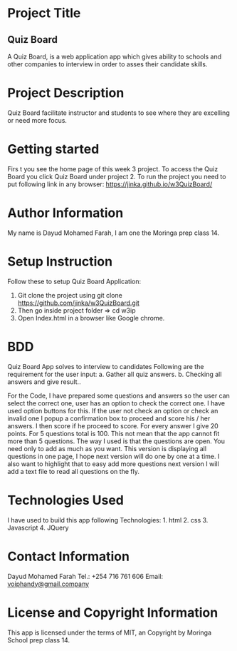 # Project Title

## Quiz Board

  A Quiz Board, is a web application app which gives ability to schools and other companies to interview in order to asses their candidate skills.  

# Project Description

Quiz Board facilitate instructor and students to see where they are excelling or need more focus.

# Getting started

 Firs
 t you see the home page of this week 3 project. To access the Quiz Board you click Quiz Board under project 2.
 To run the project you need to put following link in any browser: <https://jinka.github.io/w3QuizBoard/>

# Author Information

My name is Dayud Mohamed Farah, I am one the Moringa prep class 14.

# Setup Instruction

Follow these to setup Quiz Board Application:
1. Git clone the project using git clone https://github.com/jinka/w3QuizBoard.git
2. Then go inside project folder => cd w3ip
3. Open Index.html in a browser like Google chrome.

# BDD

Quiz Board App solves to interview to candidates Following are the requirement for the user input:
a. Gather all quiz answers.
b. Checking all answers and give result..

For the Code, I have prepared some questions and answers so the user can select the correct one, user has an option to check the correct one. I have used option buttons for this. If the user not check an option or check an invalid one I popup a confirmation box to proceed and score his / her answers. I then score if he proceed to score. For every answer I give 20 points. For 5 questions total is 100.
This not mean that the app cannot fit more than 5 questions. The way I used is that the questions are open. You need only to add as much as you want. This version is displaying all questions in one page, I hope next version will do one by one at a time. I also want to highlight that to easy  add more questions next version I will add a text file to read all questions on the fly.

# Technologies Used

I have used to build this app following Technologies:
1\. html
2\. css
3\. Javascript
4\. JQuery

# Contact Information

Dayud Mohamed Farah
Tel.: +254 716 761 606
Email: voiphandy@gmail.company

# License and Copyright Information

This app is licensed under the terms of MIT, an Copyright by Moringa School prep class 14.
